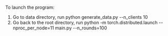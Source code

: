 To launch the program:

1. Go to data directory, run python generate_data.py --n_clients 10
2. Go back to the root directory, run python -m torch.distributed.launch --nproc_per_node=11 main.py --n_rounds=100
